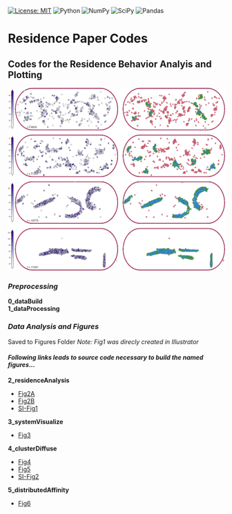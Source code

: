[![License: MIT](https://img.shields.io/badge/License-MIT-yellow.svg)](https://opensource.org/licenses/MIT)
![Python](https://img.shields.io/badge/python-3670A0?style=for-the-badge&logo=python&logoColor=ffdd54)
![NumPy](https://img.shields.io/badge/numpy-%23013243.svg?style=for-the-badge&logo=numpy&logoColor=white)
![SciPy](https://img.shields.io/badge/SciPy-%230C55A5.svg?style=for-the-badge&logo=scipy&logoColor=%white)
![Pandas](https://img.shields.io/badge/pandas-%23150458.svg?style=for-the-badge&logo=pandas&logoColor=white)   

# Residence Paper Codes

## **Codes for the Residence Behavior Analyis and Plotting**


![CLusters and Residences](Figures/SI-fig2.png)

### ***Preprocessing***

**0_dataBuild**\
**1_dataProcessing**

### ***Data Analysis and Figures***

Saved to Figures Folder
*Note: Fig1 was direcly created in Illustrator*

#### *Following links leads to source code necessary to build the named figures...*

**2_residenceAnalysis** 

* [Fig2A](2_residenceAnalysis/fullresidence_scatters.py)
* [Fig2B](2_residenceAnalysis/residuals_boxplot.py)
* [SI-Fig1](2_residenceAnalysis/fullresidence_scatters.py)

**3_systemVisualize**  

* [Fig3](3_systemVisualize/system_visualize.py)

**4_clusterDiffuse**

* [Fig4](4_clusterDiffuse/diffuse_analysis.py)
* [Fig5](4_clusterDiffuse/surface_analysis.py)
* [SI-Fig2](4_clusterDiffuse/surface_visualize.py)

**5_distributedAffinity** 

* [Fig6](5_distributedAffinity/distributed_affinity.py)

